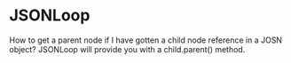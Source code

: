 JSONLoop
========

How to get a parent node if I have gotten a child node reference in a JOSN object? JSONLoop will provide you with a child.parent() method.


